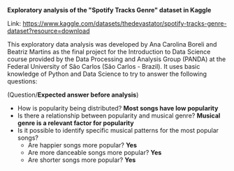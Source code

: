 **Exploratory analysis of the "Spotify Tracks Genre" dataset in Kaggle**

Link: https://www.kaggle.com/datasets/thedevastator/spotify-tracks-genre-dataset?resource=download

This exploratory data analysis was developed by Ana Carolina Boreli and Beatriz Martins as the final project for the Introduction to Data Science course provided by the Data Processing and Analysis Group (PANDA) at the Federal University of São Carlos (São Carlos - Brazil). It uses basic knowledge of Python and Data Science to try to answer the following questions:

(Question/**Expected answer before analysis**)

- How is popularity being distributed? **Most songs have low popularity**
- Is there a relationship between popularity and musical genre? **Musical genre is a relevant factor for popularity**
- Is it possible to identify specific musical patterns for the most popular songs?
  - Are happier songs more popular? **Yes**
  - Are more danceable songs more popular? **Yes**
  - Are shorter songs more popular? **Yes**

